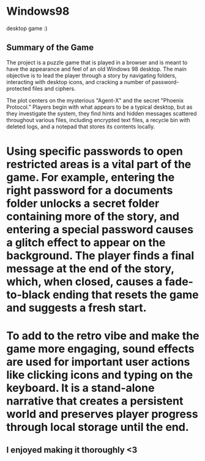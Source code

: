 # Windows98
desktop game :)
## Summary of the Game
The project is a puzzle game that is played in a browser and is meant to have the appearance and feel of an old Windows 98 desktop. The main objective is to lead the player through a story by navigating folders, interacting with desktop icons, and cracking a number of password-protected files and ciphers.

The plot centers on the mysterious "Agent-X" and the secret "Phoenix Protocol." Players begin with what appears to be a typical desktop, but as they investigate the system, they find hints and hidden messages scattered throughout various files, including encrypted text files, a recycle bin with deleted logs, and a notepad that stores its contents locally.

# Using specific passwords to open restricted areas is a vital part of the game. For example, entering the right password for a documents folder unlocks a secret folder containing more of the story, and entering a special password causes a glitch effect to appear on the background. The player finds a final message at the end of the story, which, when closed, causes a fade-to-black ending that resets the game and suggests a fresh start.

# To add to the retro vibe and make the game more engaging, sound effects are used for important user actions like clicking icons and typing on the keyboard. It is a stand-alone narrative that creates a persistent world and preserves player progress through local storage until the end.

## I enjoyed making it thoroughly <3
